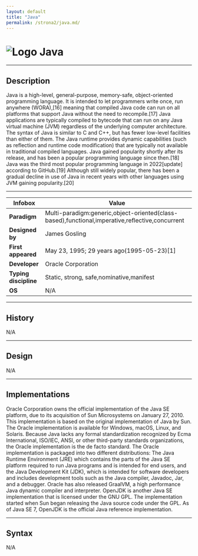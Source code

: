 ```yaml
---
layout: default
title: "Java"
permalink: /strona2/java.md/
---
```


# ![Logo](https://www.tiobe.com/wp-content/themes/tiobe/tiobe-index/images/Java.png) Java

***

## Description

 Java is a high-level, general-purpose, memory-safe, object-oriented programming language. It is intended to let programmers write once, run anywhere (WORA),[16] meaning that compiled Java code can run on all platforms that support Java without the need to recompile.[17] Java applications are typically compiled to bytecode that can run on any Java virtual machine (JVM) regardless of the underlying computer architecture. The syntax of Java is similar to C and C++, but has fewer low-level facilities than either of them. The Java runtime provides dynamic capabilities (such as reflection and runtime code modification) that are typically not available in traditional compiled languages.
 Java gained popularity shortly after its release, and has been a popular programming language since then.[18] Java was the third most popular programming language in 2022[update] according to GitHub.[19] Although still widely popular, there has been a gradual decline in use of Java in recent years with other languages using JVM gaining popularity.[20]


***

| Infobox            | Value                          |
|---------------------|--------------------------------|
| **Paradigm**        | Multi-paradigm:generic,object-oriented(class-based),functional,imperative,reflective,concurrent |
| **Designed by**     | James Gosling |
| **First appeared**  | May 23, 1995; 29 years ago(1995-05-23)[1] |
| **Developer**       | Oracle Corporation |
| **Typing discipline** | Static, strong, safe,nominative,manifest |
| **OS** | N/A |

***

## History
N/A

***

## Design
N/A

***

## Implementations
Oracle Corporation owns the official implementation of the Java SE platform, due to its acquisition of Sun Microsystems on January 27, 2010. This implementation is based on the original implementation of Java by Sun. The Oracle implementation is available for Windows, macOS, Linux, and Solaris. Because Java lacks any formal standardization recognized by Ecma International, ISO/IEC, ANSI, or other third-party standards organizations, the Oracle implementation is the de facto standard.
 The Oracle implementation is packaged into two different distributions: The Java Runtime Environment (JRE) which contains the parts of the Java SE platform required to run Java programs and is intended for end users, and the Java Development Kit (JDK), which is intended for software developers and includes development tools such as the Java compiler, Javadoc, Jar, and a debugger. Oracle has also released GraalVM, a high performance Java dynamic compiler and interpreter.
 OpenJDK is another Java SE implementation that is licensed under the GNU GPL. The implementation started when Sun began releasing the Java source code under the GPL. As of Java SE 7, OpenJDK is the official Java reference implementation.


***

## Syntax
N/A